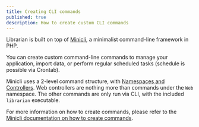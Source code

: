```yaml
---
title: Creating CLI commands
published: true
description: How to create custom CLI commands
---
```


Librarian is built on top of [Minicli](https://docs.minicli.dev), a minimalist command-line framework in PHP.

You can create custom command-line commands to manage your application, import data, or perform regular scheduled tasks (schedule is possible via Crontab).

Minicli uses a 2-level command structure, with [Namespaces and Controllers](https://docs.minicli.dev/en/latest/02-command_namespaces/). Web controllers are nothing more than commands under the `Web` namespace. The other commands are only run via CLI, with the included `librarian` executable.

For more information on how to create commands, please refer to the [Minicli documentation on how to create commands](https://docs.minicli.dev/en/latest/02-command_namespaces/#creating-a-command-controller).


